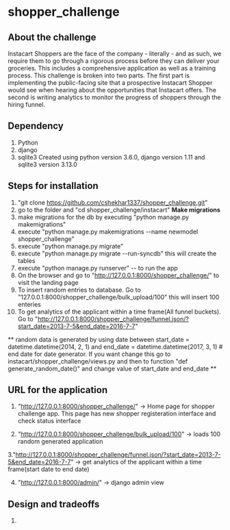 # shopper_challenge
## About the challenge
Instacart Shoppers are the face of the company - literally - and as such, we require them to go through a rigorous process before they can deliver your groceries. This includes a comprehensive application as well as a training process.
This challenge is broken into two parts. The first part is implementing the public-facing site that a prospective Instacart Shopper would see when hearing about the opportunities that Instacart offers. The second is writing analytics to monitor the progress of shoppers through the hiring funnel.

## Dependency
1. Python
2. django
3. sqlite3
Created using python version 3.6.0, django version 1.11 and sqlite3 version 3.13.0

## Steps for installation
1. "git clone https://github.com/cshekhar1337/shopper_challenge.git"
2. go to the folder and "cd shopper_challenge/instacart"
**Make migrations**
3. make migrations for the db by executing "python manage.py makemigrations"
4. execute "python manage.py makemigrations --name newmodel shopper_challenge"
5. execute "python manage.py migrate"
6. execute "python manage.py migrate --run-syncdb" this will create the tables
7. execute "python manage.py runserver" -- to run the app
8. On the browser and go to "http://127.0.0.1:8000/shopper_challenge/" to visit the landing page
9. To insert random entries to database. Go to "127.0.0.1:8000/shopper_challenge/bulk_upload/100" this will insert 100 enteries
10. To get analytics of the applicant within a time frame(All funnel buckets). Go to "http://127.0.0.1:8000/shopper_challenge/funnel.json/?start_date=2013-7-5&end_date=2016-7-7"

** random data is generated by using date between   start_date = datetime.datetime(2014, 2, 1) and end_date = datetime.datetime(2017, 3, 1)  # end date for date generator. If you want change this go to instacart/shopper_challenge/views.py and then to function "def generate_random_date()" and change value of start_date and end_date
  **
## URL for the application
1. "http://127.0.0.1:8000/shopper_challenge/" -> Home page for shopper challenge app. This page has new shopper registeration interface and check status interface

2. "http://127.0.0.1:8000/shopper_challenge/bulk_upload/100" -> loads 100 random generated application

3."http://127.0.0.1:8000/shopper_challenge/funnel.json/?start_date=2013-7-5&end_date=2016-7-7" -> get analytics of the applicant within a time frame(start date to end date)

4. "http://127.0.0.1:8000/admin/" -> django admin view

## Design and tradeoffs
1. 


